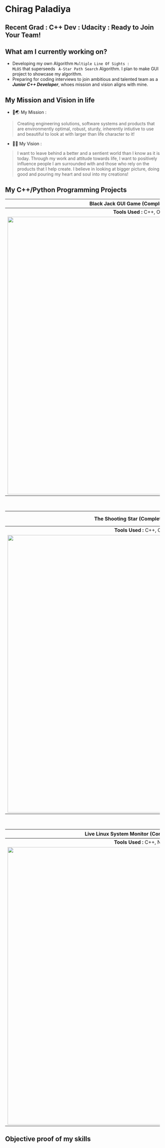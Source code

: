 # Chirag Paladiya

## Recent Grad : C++ Dev : Udacity : Ready to Join Your Team!

## What am I currently working on?
+ Developing my own Algorithm <code>Multiple Line Of Sights : MLOS</code> that superseeds <code> A-Star Path Search</code> Algorithm. I plan to make GUI project to showcase my algorithm.
+ Preparing for coding interviews to join ambitious and talented team as a ***Junior C++ Developer***, whoes mission and vision aligns with mine.

## My Mission and Vision in life

+ :dart::earth_asia: My Mission : 
> Creating engineering solutions, software systems and products that are environmently optimal, robust, sturdy, inherently intiutive to use and beautiful to look at with larger than life character to it!</br>
+ :dart::checkered_flag: My Vision : 
> I want to leave behind a better and a sentient world than I know as it is today. Through my work and attitude towards life, I want to positively influence people I am surrounded with and those who rely on the products that I help create. I believe in looking at bigger picture, doing good and pouring my heart and soul into my creations!</br>


## My C++/Python Programming Projects

| Black Jack GUI Game (Completed : June 2021) | Concurrent Traffic Simulation (Completed : April 2021)|
| :---: | :---: |
|  **Tools Used :** C++, OOP, Qt5 | **Tools Used :**  C++, Multi-threading, Concurrency, Locks, Mutex, OOP |
| <img src="https://github.com/CPaladiya/14_BlackJack/blob/master/Image/BlackJack.gif" width="900"> | <img src="https://github.com/CPaladiya/11_CPPND-Concurrent-Traffic-Simulation/blob/master/build/ConcurrentTrafficSimulation%20(1).gif" width="760"> |

</br>

| The Shooting Star (Completed : May 2021) | 2D Trajectory Simulator for Acceleration Data </br> (Completed : Jan 2021)|
| :---: | :---: |
|  **Tools Used :** C++, OpenCV | **Tools Used :** Python, XLRD, MatPlotlib, NumPy |
| <img src="https://github.com/CPaladiya/12_OpenCV_RoadMap/blob/master/build/TheShootingStar.gif" width="900"> | <img src="https://github.com/CPaladiya/05_Gyro_accel_2D_trajectory_generator/blob/No-preprocess/Images/2DTrajectory.gif" width="760"> |

</br>

| Live Linux System Monitor (Completed : Feb 2021)|
| :---: |
|  **Tools Used :** C++, NCurses |
| <img src="https://github.com/CPaladiya/09_CppND_System_Monitor_ChiragPaladiya/blob/master/images/LiveLinuxMonitor.gif" width="900"> |

## Objective proof of my skills








